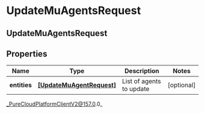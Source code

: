# UpdateMuAgentsRequest

## UpdateMuAgentsRequest

## Properties

|Name | Type | Description | Notes|
|------------ | ------------- | ------------- | -------------|
| **entities** | [**[UpdateMuAgentRequest]**](UpdateMuAgentRequest) | List of agents to update | [optional] |



_PureCloudPlatformClientV2@157.0.0_
